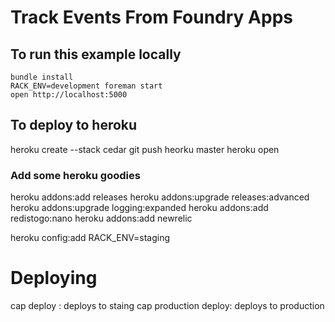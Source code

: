 # Track Events From Foundry Apps


## To run this example locally

    bundle install
    RACK_ENV=development foreman start
    open http://localhost:5000
    
## To deploy to heroku
  
   heroku create --stack cedar
   git push heorku master
   heroku open
   
### Add some heroku goodies

   heroku addons:add releases
   heroku addons:upgrade releases:advanced
   heroku addons:upgrade logging:expanded
   heroku addons:add redistogo:nano
   heroku addons:add newrelic  

   heroku config:add RACK_ENV=staging

# Deploying
cap deploy : deploys to staing
cap production deploy: deploys to production

